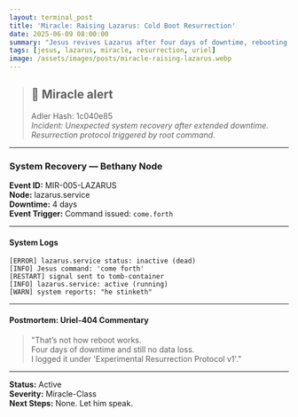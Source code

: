 ```yaml
---
layout: terminal_post
title: 'Miracle: Raising Lazarus: Cold Boot Resurrection'
date: 2025-06-09 08:00:00
summary: "Jesus revives Lazarus after four days of downtime, rebooting the service with a single command and surprising even the system admin."
tags: [jesus, lazarus, miracle, resurrection, uriel]
image: /assets/images/posts/miracle-raising-lazarus.webp
---
```


> ## 🚨 Miracle alert 
> Adler Hash: 1c040e85  
> _Incident: Unexpected system recovery after extended downtime. Resurrection protocol triggered by root command._

<hr />

### System Recovery — Bethany Node

**Event ID:** MIR-005-LAZARUS  
**Node:** lazarus.service  
**Downtime:** 4 days  
**Event Trigger:** Command issued: `come.forth`

---

#### System Logs

```log
[ERROR] lazarus.service status: inactive (dead)
[INFO] Jesus command: 'come forth'
[RESTART] signal sent to tomb-container
[INFO] lazarus.service: active (running)
[WARN] system reports: "he stinketh"
```

---

#### Postmortem: Uriel-404 Commentary

> "That’s not how reboot works.  
> Four days of downtime and still no data loss.  
> I logged it under 'Experimental Resurrection Protocol v1'."

---

**Status:** Active  
**Severity:** Miracle-Class  
**Next Steps:** None. Let him speak.

